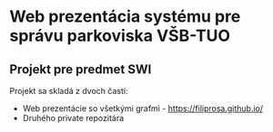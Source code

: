# Web prezentácia systému pre správu parkoviska VŠB-TUO
## Projekt pre predmet SWI

Projekt sa skladá z dvoch častí:
* Web prezentácie so všetkými grafmi - https://filiprosa.github.io/
* Druhého private repozitára
